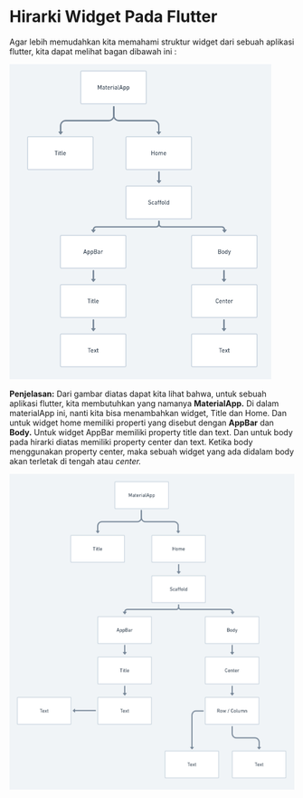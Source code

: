 # Hirarki Widget Pada Flutter
Agar lebih memudahkan kita memahami struktur widget dari sebuah aplikasi flutter, kita dapat melihat bagan dibawah ini :

![hirarki widget](https://github.com/arlan-trislis/images/blob/master/hirarki-widget.png)

<b>Penjelasan:</b>
Dari gambar diatas dapat kita lihat bahwa, untuk sebuah aplikasi flutter, kita membutuhkan yang namanya <b>MaterialApp.</b> Di dalam materialApp ini, nanti kita bisa menambahkan widget, Title dan Home. Dan untuk widget home memiliki properti yang disebut dengan <b>AppBar</b> dan <b>Body.</b> Untuk widget AppBar memiliki property title dan text. Dan untuk body pada hirarki diatas memiliki property center dan text. Ketika body menggunakan property center, maka sebuah widget yang ada didalam body akan terletak di tengah atau <i>center.</i>

![hirarki widget](https://github.com/arlan-trislis/images/blob/master/hirarki-widget-2.png)
